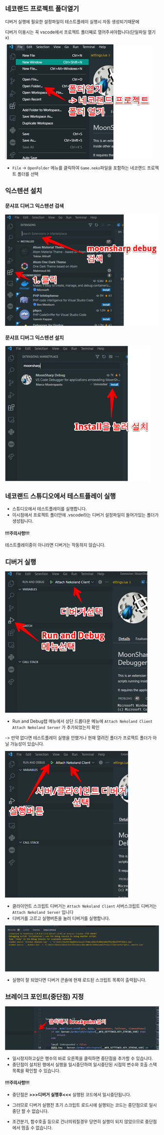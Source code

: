
## 네코랜드 프로젝트 폴더열기

디버거 실행에 필요한 설정파일이 테스트플레이 실행시 자동 생성되기때문에

디버거 이용시는 꼭 vscode에서 프로젝트 폴더째로 열어주셔야합니다(단일파일 열기 x)


![폴더선택](https://github.com/mogunogu/NekolandTutorial/raw/main/img/0.%20%EB%84%A4%EC%BD%94%EB%9E%9C%EB%93%9C%20%ED%94%84%EB%A1%9C%EC%A0%9D%ED%8A%B8%20%ED%8F%B4%EB%8D%94%20%EC%97%B4%EA%B8%B0.png)
- `File` -> `OpenFolder` 메뉴를 클릭하여 `Game.neko`파일을 포함하는 네코랜드 프로젝트 폴더를 선택

## 익스텐션 설치

### 문샤프 디버그 익스텐션 검색
![익스텐션 검색](https://github.com/mogunogu/NekolandTutorial/raw/main/img/1.%20%EB%94%94%EB%B2%84%EA%B1%B0%20%EC%9D%B5%EC%8A%A4%ED%85%90%EC%85%98%20%EC%84%A4%EC%B9%98_1.png)


### 문샤프 디버그 익스텐션 설치

![익스텐션 설치](https://github.com/mogunogu/NekolandTutorial/raw/main/img/2.%20%EB%94%94%EB%B2%84%EA%B1%B0%20%EC%9D%B5%EC%8A%A4%ED%85%90%EC%85%98%20%EC%9D%B8%EC%8A%A4%ED%86%A8_2.png)


## 네코랜드 스튜디오에서 테스트플레이 실행

- 스튜디오에서 테스트플레이를 실행합니다.
- 이시점에서 프로젝트 폴더안에 .vscode라는 디버거 설정파일이 들어가있는 폴더가 생성됩니다.

#### !!!주의사항!!!
테스트플레이중이 아니라면 디버거는 작동하지 않습니다.


## 디버거 실행

![디버거실행1](https://github.com/mogunogu/NekolandTutorial/raw/main/img/3.%20%EB%94%94%EB%B2%84%EA%B1%B0%20%EC%8B%A4%ED%96%89_1.png)

- Run and Debug탭 메뉴에서 상단 드롭다운 메뉴에 `Attach Nekoland Client`  `Attach Nekoland Server` 가 추가되었는지 확인

-> 만약 없다면 테스트플레이 실행을 안했거나 현재 열려진 폴더가 프로젝트 폴더가 아닐 가능성이 있습니다. 

![디버거실행2](https://github.com/mogunogu/NekolandTutorial/raw/main/img/3.%20%EB%94%94%EB%B2%84%EA%B1%B0%20%EC%8B%A4%ED%96%89_2.png)

- 클라이언트 스크립트 디버거는 `Attach Nekoland Client` 서버스크립트 디버거는 `Attach Nekoland Server` 입니다 
- 디버거를 고르고 실행버튼을 눌러 디버거를 실행합니다.  

![디버거실행3](https://github.com/mogunogu/NekolandTutorial/raw/main/img/3.%20%EB%94%94%EB%B2%84%EA%B1%B0%20%EC%8B%A4%ED%96%89_3.png)
- 실행이 잘 되었다면 디버거 콘솔에 현재 로드된 스크립트 목록이 출력됩니다.


## 브레이크 포인트(중단점) 지정

![디버거실행3](https://github.com/mogunogu/NekolandTutorial/raw/main/img/4.%20%EC%A4%91%EB%8B%A8%EC%A0%90%20%EC%B6%94%EA%B0%80.png)

- 일시정지하고싶은 행수의 바로 오른쪽을 클릭하면 중단점을 추가할 수 있습니다.
- 중단점이 설치된 행에서 실행을 일시중단하여 일시중단된 시점의 변수와 호출 스택 목록을 확인할 수 있습니다.

#### !!!주의사항!!!

- 중단점은 __>>>디버거 실행후<<<__  실행된 코드에서 일시중단됩니다.

- 그러므로 디버거 실행전 초기 스크립트 로드시에 실행되는 코드는 중단점으로 일시중단 할 수 없습니다.

- 조건분기, 함수호출 등으로 건너띄워질경우 당연히 실행이 되지 않았으므로 중단점에서 멈출 수 없습니다.


